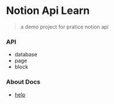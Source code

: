 # Notion Api Learn

> a demo project for pratice notion api

### API

- database
- page
- block

### About Docs

- [help](./docs/help.md)
